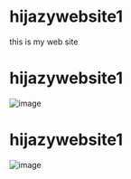 # hijazywebsite1
this is my web site
# hijazywebsite1
![image](/hijazy/images/PAGE%20MOB.png)
# hijazywebsite1
![image](/hijazy/images/PAGE%20PC.png)

